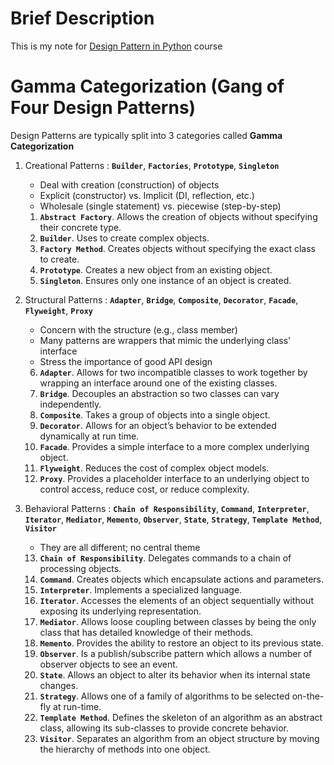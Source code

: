 # Brief Description

This is my note for [Design Pattern in Python](https://www.udemy.com/course/design-patterns-python/) course

# Gamma Categorization (Gang of Four Design Patterns)

Design Patterns are typically split into 3 categories called **Gamma Categorization**

1. Creational Patterns : **`Builder`**, **`Factories`**, **`Prototype`**, **`Singleton`**

   - Deal with creation (construction) of objects
   - Explicit (constructor) vs. Implicit (DI, reflection, etc.)
   - Wholesale (single statement) vs. piecewise (step-by-step)

   1. **`Abstract Factory`**. Allows the creation of objects without specifying their concrete type.
   2. **`Builder`**. Uses to create complex objects.
   3. **`Factory Method`**. Creates objects without specifying the exact class to create.
   4. **`Prototype`**. Creates a new object from an existing object.
   5. **`Singleton`**. Ensures only one instance of an object is created.

2. Structural Patterns : **`Adapter`**, **`Bridge`**, **`Composite`**, **`Decorator`**, **`Facade`**, **`Flyweight`**, **`Proxy`**

   - Concern with the structure (e.g., class member)
   - Many patterns are wrappers that mimic the underlying class' interface
   - Stress the importance of good API design

   6. **`Adapter`**. Allows for two incompatible classes to work together by wrapping an interface around one of the existing classes.
   7. **`Bridge`**. Decouples an abstraction so two classes can vary independently.
   8. **`Composite`**. Takes a group of objects into a single object.
   9. **`Decorator`**. Allows for an object’s behavior to be extended dynamically at run time.
   10. **`Facade`**. Provides a simple interface to a more complex underlying object.
   11. **`Flyweight`**. Reduces the cost of complex object models.
   12. **`Proxy`**. Provides a placeholder interface to an underlying object to control access, reduce cost, or reduce complexity.

3. Behavioral Patterns : **`Chain of Responsibility`**, **`Command`**, **`Interpreter`**, **`Iterator`**, **`Mediator`**, **`Memento`**, **`Observer`**, **`State`**, **`Strategy`**, **`Template Method`**, **`Visitor`**

   - They are all different; no central theme

   13. **`Chain of Responsibility`**. Delegates commands to a chain of processing objects.
   14. **`Command`**. Creates objects which encapsulate actions and parameters.
   15. **`Interpreter`**. Implements a specialized language.
   16. **`Iterator`**. Accesses the elements of an object sequentially without exposing its underlying representation.
   17. **`Mediator`**. Allows loose coupling between classes by being the only class that has detailed knowledge of their methods.
   18. **`Memento`**. Provides the ability to restore an object to its previous state.
   19. **`Observer`**. Is a publish/subscribe pattern which allows a number of observer objects to see an event.
   20. **`State`**. Allows an object to alter its behavior when its internal state changes.
   21. **`Strategy`**. Allows one of a family of algorithms to be selected on-the-fly at run-time.
   22. **`Template Method`**. Defines the skeleton of an algorithm as an abstract class, allowing its sub-classes to provide concrete behavior.
   23. **`Visitor`**. Separates an algorithm from an object structure by moving the hierarchy of methods into one object.
